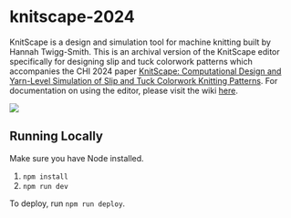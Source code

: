 # knitscape-2024

KnitScape is a design and simulation tool for machine knitting built by Hannah
Twigg-Smith. This is an archival version of the KnitScape editor specifically
for designing slip and tuck colorwork patterns which accompanies the CHI 2024
paper
[KnitScape: Computational Design and Yarn-Level Simulation of Slip and Tuck Colorwork Knitting Patterns](https://dl.acm.org/doi/10.1145/3613904.3642799).
For documentation on using the editor, please visit the wiki
[here](https://github.com/machineagency/knitscape-2024/wiki).

![](assets/images/hexQuilt.gif)

## Running Locally

Make sure you have Node installed.

1. `npm install`
2. `npm run dev`

To deploy, run `npm run deploy`.
